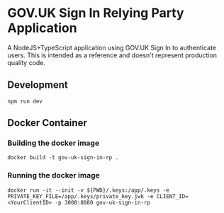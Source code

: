 # GOV.UK Sign In Relying Party Application

A NodeJS+TypeScript application using GOV.UK Sign In to authenticate users.
This is intended as a reference and doesn't represent production quality code.

## Development

```
npm run dev
```

## Docker Container

### Building the docker image

```
docker build -t gov-uk-sign-in-rp .
```

### Running the docker image

```
docker run -it --init -v ${PWD}/.keys:/app/.keys -e PRIVATE_KEY_FILE=/app/.keys/private_key.jwk -e CLIENT_ID=<YourClientID> -p 3000:8080 gov-uk-sign-in-rp
```
